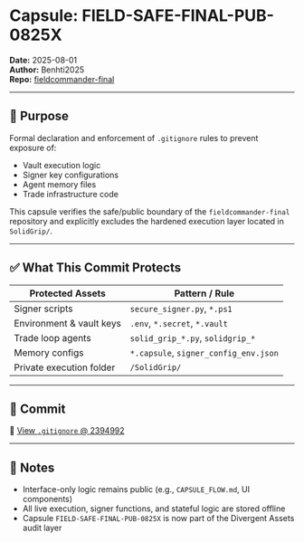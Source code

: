 # Capsule: FIELD-SAFE-FINAL-PUB-0825X

**Date:** 2025-08-01  
**Author:** Benhti2025  
**Repo:** [fieldcommander-final](https://github.com/divergentassets/fieldcommander-final)

---

## 🔐 Purpose

Formal declaration and enforcement of `.gitignore` rules to prevent exposure of:
- Vault execution logic
- Signer key configurations
- Agent memory files
- Trade infrastructure code

This capsule verifies the safe/public boundary of the `fieldcommander-final` repository and explicitly excludes the hardened execution layer located in `SolidGrip/`.

---

## ✅ What This Commit Protects

| Protected Assets            | Pattern / Rule                      |
|-----------------------------|--------------------------------------|
| Signer scripts              | `secure_signer.py`, `*.ps1`         |
| Environment & vault keys    | `.env`, `*.secret`, `*.vault`       |
| Trade loop agents           | `solid_grip_*.py`, `solidgrip_*`    |
| Memory configs              | `*.capsule`, `signer_config_env.json` |
| Private execution folder    | `/SolidGrip/`                       |

---

## 📁 Commit  
🔗 [View `.gitignore` @ 2394992](https://github.com/divergentassets/fieldcommander-final/commit/2394992)

---

## 🧠 Notes
- Interface-only logic remains public (e.g., `CAPSULE_FLOW.md`, UI components)
- All live execution, signer functions, and stateful logic are stored offline
- Capsule `FIELD-SAFE-FINAL-PUB-0825X` is now part of the Divergent Assets audit layer
